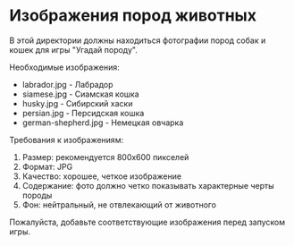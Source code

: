 # Изображения пород животных

В этой директории должны находиться фотографии пород собак и кошек для игры "Угадай породу".

Необходимые изображения:
- labrador.jpg - Лабрадор
- siamese.jpg - Сиамская кошка
- husky.jpg - Сибирский хаски
- persian.jpg - Персидская кошка
- german-shepherd.jpg - Немецкая овчарка

Требования к изображениям:
1. Размер: рекомендуется 800x600 пикселей
2. Формат: JPG
3. Качество: хорошее, четкое изображение
4. Содержание: фото должно четко показывать характерные черты породы
5. Фон: нейтральный, не отвлекающий от животного

Пожалуйста, добавьте соответствующие изображения перед запуском игры. 